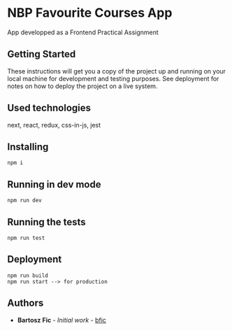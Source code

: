 # NBP Favourite Courses App

App developped as a Frontend Practical Assignment 

## Getting Started

These instructions will get you a copy of the project up and running on your local machine for development and testing purposes. See deployment for notes on how to deploy the project on a live system.

## Used technologies

next, react, redux, css-in-js, jest

## Installing

```
npm i
```

## Running in dev mode

```
npm run dev
```

## Running the tests

```
npm run test
```

## Deployment

```
npm run build
npm run start --> for production
```

## Authors

* **Bartosz Fic** - *Initial work* - [bfic](https://github.com/bfic)



